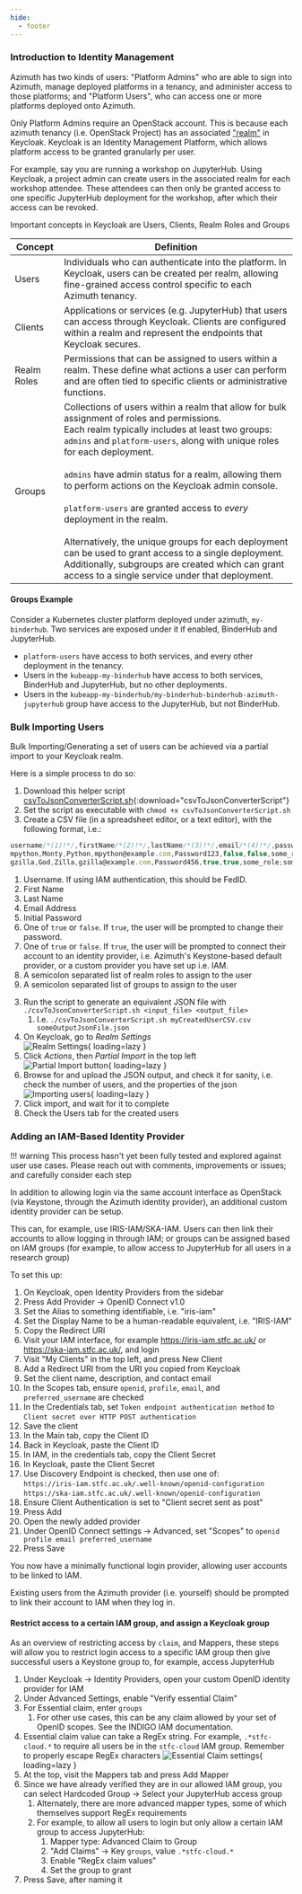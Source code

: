 ```yaml
---
hide:
  - footer
---
```


### Introduction to Identity Management

Azimuth has two kinds of users: "Platform Admins" who are able to sign into Azimuth, manage deployed platforms in a tenancy, and administer access to those platforms; and "Platform Users", who can access one or more platforms deployed onto Azimuth.

Only Platform Admins require an OpenStack account. This is because each azimuth tenancy (i.e. OpenStack Project) has an associated ["realm"](https://www.keycloak.org/docs/latest/server_admin/#configuring-realms) in Keycloak. Keycloak is an Identity Management Platform, which allows platform access to be granted granularly per user.

For example, say you are running a workshop on JupyterHub. Using Keycloak, a project admin can create users in the associated realm for each workshop attendee. These attendees can then only be granted access to one specific JupyterHub deployment for the workshop, after which their access can be revoked.

Important concepts in Keycloak are Users, Clients, Realm Roles and Groups

|Concept|Definition|
|-------|----------|
|Users|	Individuals who can authenticate into the platform. In Keycloak, users can be created per realm, allowing fine-grained access control specific to each Azimuth tenancy.|
|Clients|Applications or services (e.g. JupyterHub) that users can access through Keycloak. Clients are configured within a realm and represent the endpoints that Keycloak secures.|
|Realm Roles|Permissions that can be assigned to users within a realm. These define what actions a user can perform and are often tied to specific clients or administrative functions.|
|Groups|	Collections of users within a realm that allow for bulk assignment of roles and permissions.</br>Each realm typically includes at least two groups: `admins` and `platform-users`, along with unique roles for each deployment.</br></br>`admins` have admin status for a realm, allowing them to perform actions on the Keycloak admin console.</br></br>`platform-users` are granted access to _every_ deployment in the realm.</br></br> Alternatively, the unique groups for each deployment can be used to grant access to a single deployment. Additionally, subgroups are created which can grant access to a single service under that deployment.|

#### Groups Example
Consider a Kubernetes cluster platform deployed under azimuth, `my-binderhub`. Two services are exposed under it if enabled, BinderHub and JupyterHub.

- `platform-users` have access to both services, and every other deployment in the tenancy.
- Users in the `kubeapp-my-binderhub` have access to both services, BinderHub and JupyterHub, but no other deployments.
- Users in the `kubeapp-my-binderhub/my-binderhub-binderhub-azimuth-jupyterhub` group have access to the JupyterHub, but not BinderHub.

### Bulk Importing Users
Bulk Importing/Generating a set of users can be achieved via a partial import to your Keycloak realm.

Here is a simple process to do so:

1. Download this helper script [csvToJsonConverterScript.sh](../assets/static/csvToJsonConverterScript.sh){:download="csvToJsonConverterScript"}
2. Set the script as executable with `chmod +x csvToJsonConverterScript.sh`
3. Create a CSV file (in a spreadsheet editor, or a text editor), with the following format, i.e.:

  ``` js
  username/*(1)!*/,firstName/*(2)!*/,lastName/*(3)!*/,email/*(4)!*/,password/*(5)!*/,temporary/*(6)!*/,require_idp_link/*(7)!*/,realmRoles/*(8)!*/,groups/*(9)!*/
  mpython,Monty,Python,mpython@example.com,Password123,false,false,some_role,some_group
  gzilla,God,Zilla,gzilla@example.com,Password456,true,true,some_role;some_second_role,some_group;some_second_group
  ```

   1. Username. If using IAM authentication, this should be FedID.
   2. First Name
   3. Last Name
   4. Email Address
   5. Initial Password
   6. One of `true` or `false`. If `true`, the user will be prompted to change their password.
   7. One of `true` or `false`. If `true`, the user will be prompted to connect their account to an identity provider, i.e. Azimuth's Keystone-based default provider, or a custom provider you have set up i.e. IAM.
   8. A semicolon separated list of realm roles to assign to the user
   9. A semicolon separated list of groups to assign to the user

</nbsp>

3. Run the script to generate an equivalent JSON file with `./csvToJsonConverterScript.sh <input_file> <output_file>`
    1. I.e. `./csvToJsonConverterScript.sh myCreatedUserCSV.csv someOutputJsonFile.json`
4. On Keycloak, go to _Realm Settings_</br>
![Realm Settings](../assets/images/keycloak-realm-settings.png){ loading=lazy }
5. Click _Actions_, then _Partial Import_ in the top left</br>
![Partial Import button](../assets/images/keycloak-partial-import.png){ loading=lazy }
6. Browse for and upload the JSON output, and check it for sanity, i.e. check the number of users, and the properties of the json
![Importing users](../assets/images/keycloak-user-import.png){ loading=lazy }
7. Click import, and wait for it to complete
8. Check the Users tab for the created users

### Adding an IAM-Based Identity Provider
!!! warning
    This process hasn't yet been fully tested and explored against user use cases. Please reach out with comments, improvements or issues; and carefully consider each step

In addition to allowing login via the same account interface as OpenStack (via Keystone, through the Azimuth identity provider), an additional custom identity provider can be setup.

This can, for example, use IRIS-IAM/SKA-IAM.
Users can then link their accounts to allow logging in through IAM; or groups can be assigned based on IAM groups (for example, to allow access to JupyterHub for all users in a research group)

To set this up:

1. On Keycloak, open Identity Providers from the sidebar
2. Press Add Provider → OpenID Connect v1.0
3. Set the Alias to something identifiable, i.e. "iris-iam"
4. Set the Display Name to be a human-readable equivalent, i.e. "IRIS-IAM" 
5. Copy the Redirect URI
6. Visit your IAM interface, for example https://iris-iam.stfc.ac.uk/ or https://ska-iam.stfc.ac.uk/, and login
7. Visit "My Clients" in the top left, and press New Client
8. Add a Redirect URI from the URI you copied from Keycloak
9. Set the client name, description, and contact email
10. In the Scopes tab, ensure `openid`, `profile`, `email`, and `preferred_username` are checked
11. In the Credentials tab, set `Token endpoint authentication method` to `Client secret over HTTP POST authentication`
12. Save the client
13. In the Main tab, copy the Client ID
14. Back in Keycloak, paste the Client ID
14. In IAM, in the credentials tab, copy the Client Secret
15. In Keycloak, paste the Client Secret
16. Use Discovery Endpoint is checked, then use one of:</br>
`https://iris-iam.stfc.ac.uk/.well-known/openid-configuration`</br>
`https://ska-iam.stfc.ac.uk/.well-known/openid-configuration`
17. Ensure Client Authentication is set to "Client secret sent as post"
18. Press Add
19. Open the newly added provider
20. Under OpenID Connect settings → Advanced, set "Scopes" to `openid profile email preferred_username`
21. Press Save

You now have a minimally functional login provider, allowing user accounts to be linked to IAM.

Existing users from the Azimuth provider (i.e. yourself) should be prompted to link their account to IAM when they log in.

#### Restrict access to a certain IAM group, and assign a Keycloak group
As an overview of restricting access by `claim`, and Mappers, these steps will allow you to restrict login access to a specific IAM group then give successful users a Keystone group to, for example, access JupyterHub

1. Under Keycloak → Identity Providers, open your custom OpenID identity provider for IAM
2. Under Advanced Settings, enable "Verify essential Claim"
3. For Essential claim, enter `groups`
   1. For other use cases, this can be any claim allowed by your set of OpenID scopes. See the INDIGO IAM documentation.
4. Essential claim value can take a RegEx string. For example, `.*stfc-cloud.*` to require all users be in the `stfc-cloud` IAM group. Remember to properly escape RegEx characters
![Essential Claim settings](../assets/images/keycloak-essential-claim.png){ loading=lazy }
5. At the top, visit the Mappers tab and press Add Mapper
6. Since we have already verified they are in our allowed IAM group, you can select Hardcoded Group → Select your JupyterHub access group
   1. Alternately, there are more advanced mapper types, some of which themselves support RegEx requirements
   2. For example, to allow all users to login but only allow a certain IAM group to access JupyterHub:
      1. Mapper type: Advanced Claim to Group
      2. "Add Claims" → Key `groups`, value `.*stfc-cloud.*`
      3. Enable "RegEx claim values"
      4. Set the group to grant
7. Press Save, after naming it